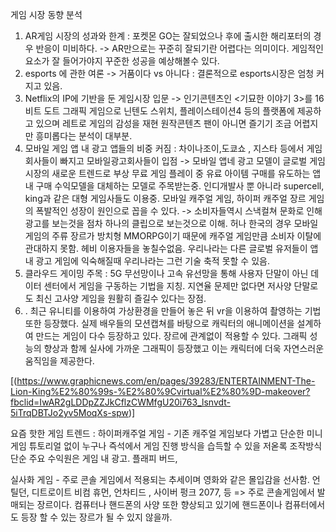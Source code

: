 게임 시장 동향 분석

1. AR게임 시장의 성과와 한계  : 포켓몬 GO는 잘되었으나 후에 출시한 해리포터의 경우 반응이 미비하다. -> AR만으로는 꾸준히 잘되기란 어렵다는 의미이다. 게임적인 요소가 잘 들어가야지 꾸준한 성공을 예상해볼수 있다.
2. esports 에 관한 여론 -> 거품이다 vs 아니다 : 결론적으로 esports시장은 엄청 커지고 있음.
3. Netflix의 IP에 기반을 둔 게임시장 입문 -> 인기콘텐츠인 <기묘한 이야기 3>를 16비트 도트 그래픽 게임으로 닌텐도 스위치, 플레이스테이션4 등의 플랫폼에 제공하고 있으며 레트로 게임의 감성을 재현 원작콘텐츠 팬이 아니면 즐기기 조금 어렵지만 흥미롭다는 분석이 대부분.
4. 모바일 게임 앱 내 광고 앱들의 비중 커짐 : 차이나조이,도쿄쇼 , 지스타 등에서 게임회사들이 빠지고 모바일광고회사들이 입점 -> 모바일 앱네 광고 모델이 글로벌 게임시장의 새로운 트렌드로 부상 무료 게임 플레이 중 유료 아이템 구매를 유도하는 앱내 구매 수익모델을 대체하는 모델로 주목받는중. 인디개발사 뿐 아니라 supercell, king과 같은 대형 게임사들도 이용중. 모바일 캐주얼 게임, 하이퍼 캐주얼 장르 게임의 폭발적인 성장이 원인으로 꼽을 수 있다. -> 소비자들역시 스낵컬쳐 문화로 인해 광고를 보는것을 점차 하나의 클립으로 보는것으로 이해. 허나 한국의 경우 모바일 게임의 주류 장르가 방치형 MMORPG이기 때문에 캐주얼 게임만큼 소비자 이탈에 관대하지 못함. 헤비 이용자들을 놓칠수없음. 우리나라는 다른 글로벌 유저들이 앱내 광고 게임에 익숙해질때 우리나라는 그런 기술 축적 못할 수 있음. 
5. 클라우드 게이밍 주목 : 5G 무선망이나 고속 유선망을 통해 사용자 단말이 아닌 데이터 센터에서 게임을 구동하는 기법을 지칭. 지연율 문제만 없다면 저사양 단말로도 최신 고사양 게임을 원활히 즐길수 있다는 장점.
6. . 최근 유니티를 이용하여 가상환경을 만들어 놓은 뒤 vr을 이용하여 촬영하는 기법 또한 등장했다. 실제 배우들의 모션캡쳐를 바탕으로 캐릭터의 애니메이션을 설계하여 만드는 게임이 다수 등장하고 있다. 장르에 관계없이 적용할 수 있다. 그래픽 성능의 향상과 함께 실사에 가까운 그래픽이 등장했고 이는 캐릭터에 더욱 자연스러운 움직임을 제공한다.

[(https://www.graphicnews.com/en/pages/39283/ENTERTAINMENT-The-Lion-King%E2%80%99s-%E2%80%9Cvirtual%E2%80%9D-makeover?fbclid=IwAR2gLDDpZZJkCflzCWMfgU20i763_lsnvdt-5iTrqDBTJo2yv5MoqXs-spw)]

 





요즘 핫한 게임 트렌드 : 하이퍼캐주얼 게임 - 기존 캐주얼 게임보다 가볍고 단순한 미니게임 튜토리얼 없이 누구나 즉석에서 게임 진행 방식을 습득할 수 있을 저옫록 조작방식 단순 주요 수익원은 게임 내 광고.  플래피 버드,



실사화 게임 -  주로 콘솔 게임에서 적용되는 추세이며 영화와 같은 몰입감을 선사함. 언틸던,  디트로이트 비컴 휴먼, 언차티드 , 사이버 펑크 2077, 등 => 주로 콘솔게임에서 발매되는 장르이다. 컴퓨터나 핸드폰의 사양 또한 향상되고 있기에 핸드폰이나 컴퓨터에서도 등장 할 수 있는 장르가 될 수 있지 않을까.



